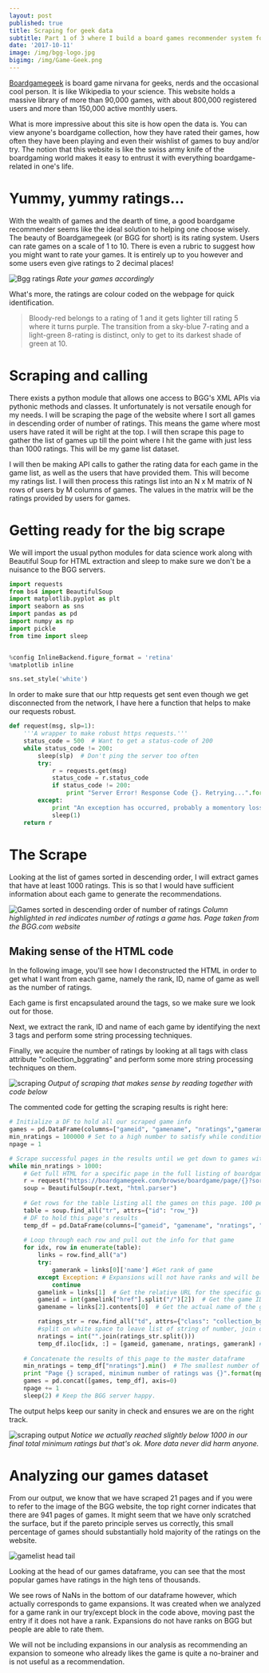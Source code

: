 ```yaml
---
layout: post
published: true
title: Scraping for geek data
subtitle: Part 1 of 3 where I build a board games recommender system for BGG.com users
date: '2017-10-11'
image: /img/bgg-logo.jpg
bigimg: /img/Game-Geek.png
---
```

[Boardgamegeek](https://boardgamegeek.com/) is board game nirvana for geeks, nerds and the occasional cool person. It is like Wikipedia to your science. This website holds a massive library of more than 90,000 games, with about 800,000 registered users and more than 150,000 active monthly users. 

What is more impressive about this site is how open the data is. You can view anyone's boardgame collection, how they have rated their games, how often they have been playing and even their wishlist of games to buy and/or try. The notion that this website is like the swiss army knife of the boardgaming world makes it easy to entrust it with everything boardgame-related in one's life.

# Yummy, yummy ratings...

With the wealth of games and the dearth of time, a good boardgame recommender seems like the ideal solution to helping one choose wisely. The beauty of Boardgamegeek (or BGG for short) is its rating system. Users can rate games on a scale of 1 to 10. There is even a rubric to suggest how you might want to rate your games. It is entirely up to you however and some users even give ratings to 2 decimal places!

![Bgg ratings](/img/BGG_ratings.png)
*Rate your games accordingly*

What's more, the ratings are colour coded on the webpage for quick identification. 

>Bloody-red belongs to a rating of 1 and it gets lighter till rating 5 where it turns purple. 
The transition from a sky-blue 7-rating and a light-green 8-rating is distinct, only to get to its darkest shade of green at 10.

# Scraping and calling

There exists a python module that allows one access to BGG's XML APIs via pythonic methods and classes. It unfortunately is not versatile enough for my needs. I will be scraping the page of the website where I sort all games in descending order of number of ratings. This means the game where most users have rated it will be right at the top. I will then scrape this page to gather the list of games up till the point where I hit the game with just less than 1000 ratings. This will be my game list dataset.

I will then be making API calls to gather the rating data for each game in the game list, as well as the users that have provided them. This will become my ratings list. I will then process this ratings list into an N x M matrix of N rows of users by M columns of games. The values in the matrix will be the ratings provided by users for games.

# Getting ready for the big scrape

We will import the usual python modules for data science work along with Beautiful Soup for HTML extraction and sleep to make sure we don't be a nuisance to the BGG servers.

```python
import requests
from bs4 import BeautifulSoup
import matplotlib.pyplot as plt
import seaborn as sns
import pandas as pd
import numpy as np
import pickle
from time import sleep


%config InlineBackend.figure_format = 'retina'
%matplotlib inline

sns.set_style('white')
```

In order to make sure that our http requests get sent even though we get disconnected from the network, I have here a function that helps to make our requests robust.

```python
def request(msg, slp=1):
    '''A wrapper to make robust https requests.'''
    status_code = 500  # Want to get a status-code of 200
    while status_code != 200:
        sleep(slp)  # Don't ping the server too often
        try:
            r = requests.get(msg)
            status_code = r.status_code
            if status_code != 200:
                print "Server Error! Response Code {}. Retrying...".format(r.status_code)
        except:
            print "An exception has occurred, probably a momentory loss of connection. Waiting one seconds..."
            sleep(1)
    return r
```

# The Scrape
Looking at the list of games sorted in descending order, I will extract games that have at least 1000 ratings. This is so that I would have sufficient information about each game to generate the recommendations.

![Games sorted in descending order of number of ratings](/img/sorted_games.png)
*Column highlighted in red indicates number of ratings a game has. Page taken from the BGG.com website*

## Making sense of the HTML code
In the following image, you'll see how I deconstructed the HTML in order to get what I want from each game, namely the rank, ID, name of game as well as the number of ratings.

Each game is first encapsulated around the <tr id='row_'> tags, so we make sure we look out for those.

Next, we extract the rank, ID and name of each game by identifying the next 3 <a> tags and perform some string processing techniques.
  
Finally, we acquire the number of ratings by looking at all <tr> tags with class attribute "collection_bggrating" and perform some more string processing techniques on them.

![scraping](/img/scraping.png)
*Output of scraping that makes sense by reading together with code below*

The commented code for getting the scraping results is right here:

```python
# Initialize a DF to hold all our scraped game info
games = pd.DataFrame(columns=["gameid", "gamename", "nratings","gamerank"])
min_nratings = 100000 # Set to a high number to satisfy while condition
npage = 1

# Scrape successful pages in the results until we get down to games with < 1000 ratings each
while min_nratings > 1000:
    # Get full HTML for a specific page in the full listing of boardgames sorted by 
    r = request("https://boardgamegeek.com/browse/boardgame/page/{}?sort=numvoters&sortdir=desc".format(npage))
    soup = BeautifulSoup(r.text, "html.parser")    
    
    # Get rows for the table listing all the games on this page. 100 per page
    table = soup.find_all("tr", attrs={"id": "row_"})
    # DF to hold this page's results
    temp_df = pd.DataFrame(columns=["gameid", "gamename", "nratings", "gamerank"], index=range(len(table)))  
    
    # Loop through each row and pull out the info for that game
    for idx, row in enumerate(table):
        links = row.find_all("a")
        try:
            gamerank = links[0]['name'] #Get rank of game
        except Exception: # Expansions will not have ranks and will be recorded as NaN rows in our dataframe
            continue
        gamelink = links[1]  # Get the relative URL for the specific game
        gameid = int(gamelink["href"].split("/")[2])  # Get the game ID by parsing the relative URL
        gamename = links[2].contents[0]  # Get the actual name of the game as the link contents

        ratings_str = row.find_all("td", attrs={"class": "collection_bggrating"})[2].contents[0]
        #split on white space to leave list of string of number, join on empty space then change to int datatype
        nratings = int("".join(ratings_str.split()))
        temp_df.iloc[idx, :] = [gameid, gamename, nratings, gamerank] #Add to temp_df
        
    # Concatenate the results of this page to the master dataframe
    min_nratings = temp_df["nratings"].min()  # The smallest number of ratings of any game on the page
    print "Page {} scraped, minimum number of ratings was {}".format(npage, min_nratings)
    games = pd.concat([games, temp_df], axis=0)
    npage += 1
    sleep(2) # Keep the BGG server happy.
```

The output helps keep our sanity in check and ensures we are on the right track.

![scraping output](/img/scraping_output.png)
*Notice we actually reached slightly below 1000 in our final total minimum ratings but that's ok. More data never did harm anyone.*

# Analyzing our games dataset
From our output, we know that we have scraped 21 pages and if you were to refer to the image of the BGG website, the top right corner indicates that there are 941 pages of games. It might seem that we have only scratched the surface, but if the pareto principle serves us correctly, this small percentage of games should substantially hold majority of the ratings on the website.

![gamelist head tail](/img/gamelist_head_tail.png)

Looking at the head of our games dataframe, you can see that the most popular games have ratings in the high tens of thousands.

We see rows of NaNs in the bottom of our dataframe however, which actually corresponds to game expansions. It was created when we analyzed for a game rank in our try/except block in the code above, moving past the entry if it does not have a rank. Expansions do not have ranks on BGG but people are able to rate them.

We will not be including expansions in our analysis as recommending an expansion to someone who already likes the game is quite a no-brainer and is not useful as a recommendation.